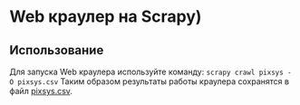 # Web краулер на Scrapy)

## Использование
Для запуска Web краулера используйте команду: `scrapy crawl pixsys -O pixsys.csv`
Таким образом результаты работы краулера сохранятся в файл [pixsys.csv](pixsys.csv).
